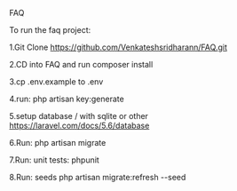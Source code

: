 FAQ

To run the faq project:

1.Git Clone https://github.com/Venkateshsridharann/FAQ.git

2.CD into FAQ and run composer install

3.cp .env.example to .env

4.run: php artisan key:generate

5.setup database / with sqlite or other https://laravel.com/docs/5.6/database

6.Run: php artisan migrate

7.Run: unit tests: phpunit

8.Run: seeds php artisan migrate:refresh --seed

